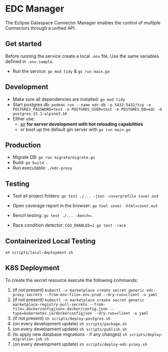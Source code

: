 # EDC Manager

The Eclipse Dataspace Connector Manager enables the control of multiple Connectors through a unified API.

## Get started

Before running the service create a local `.env` file. Use the same variables defined in `.env.sample`.

- Run the service: `go mod tidy` & `go run main.go`


## Development

- Make sure all dependencies are installed: `go mod tidy`
- Start postgres db: `podman run --name edc-db -p 5432:5432/tcp -e POSTGRES_PASSWORD=test -e POSTGRES_USER=test -e POSTGRES_DB=edc -d postgres:15.1-alpine3.16`
- Either use:
  - [air](https://github.com/air-verse/air) __for server development with hot reloading capabilities__ 
  - or boot up the default gin server with `go run main.go`

## Production

- Migrate DB: `go run migrate/migrate.go`
- Build: `go build .`
- Run executable: `./edc-proxy`


## Testing

- Test all project folders: `go test ./... -json -coverprofile cover.out`
- Open coverage report in the browser: `go tool cover -html=cover.out`

- Bench testing: `go test ./... -bench=.`

- Race condition detector: `CGO_ENABLED=1 go test -race`

## Containerized Local Testing

`sh scripts/local-deployment.sh`


## K8S Deployment

To create the secret resource execute the following commands:
1. (if not present) `kubectl -n marketplace create secret generic edc-proxy-secrets --from-env-file=.env.prod --dry-run=client -o yaml`
2. (if not present) `kubectl -n marketplace create secret generic marketplace-registry-pull-secrets --from-file=.dockerconfigjson=.docker/config.json --type=kubernetes.io/dockerconfigjson --dry-run=client -o yaml`
3. (if not present) `sh scripts/deploy-postgres.sh`
4. (on every development update) `sh scripts/package.sh`
5. (on every development update) `sh scripts/publish.sh`
6. (to apply new database migrations - if any changes) `sh scripts/deploy-migration-job.sh`
7. (on every development update) `sh scripts/deploy-edc-proxy.sh`
